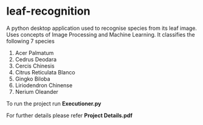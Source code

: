 # leaf-recognition
A python desktop application used to recognise species from its leaf image. 
Uses concepts of Image Processing and Machine Learning.
It classifies the following 7 species
1.	Acer Palmatum
2.	Cedrus Deodara
3.	Cercis Chinesis
4.	Citrus Reticulata Blanco
5.	Gingko Biloba
6.	Liriodendron Chinense
7.	Nerium Oleander

To run the project run **Executioner.py**

For further details please refer **Project Details.pdf**

